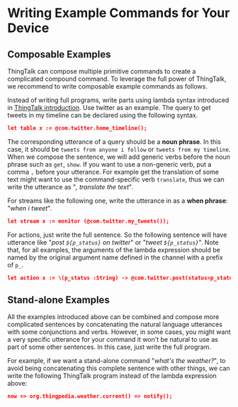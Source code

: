 # Writing Example Commands for Your Device

## Composable Examples
ThingTalk can compose multiple primitive commands to create a complicated compound command. 
To leverage the full power of ThingTalk, we recommend to write composable example commands as follows.

Instead of writing full programs, write parts using lambda syntax introduced in [ThingTalk introduction](/thingpedia/developers/thingtalk-intro.md).
Use twitter as an example. The query to get tweets in my timeline can be declared using the following syntax. 
```JSON
let table x := @com.twitter.home_timeline();
```
The corresponding utterance of a query should be a __noun phrase__. In this case, it should be `tweets from anyone i follow` or `tweets from my timeline`.
When we compose the sentence, we will add generic verbs before the noun phrase such as `get`, `show`.
If you want to use a non-generic verb, put a comma `,` before your utterance. For example get the translation of some text might want to use the command-specific verb `translate`,
thus we can write the utterance as "_, translate the text_".

For streams like the following one, write the utterance in as a __when phrase__: "_when i tweet_".
```JSON
let stream x := monitor (@com.twitter.my_tweets());
```

For actions, just write the full sentence. So the following sentence will have utterance like "_post `${p_status}` on twitter_" or "_tweet `${p_status}`_".
Note that, for all examples, the arguments of the lambda expression should be named by the original argument name defined in the channel
with a prefix of `p_`.
```JSON
let action x := \(p_status :String) -> @com.twitter.post(status=p_status);
```



## Stand-alone Examples
All the examples introduced above can be combined and compose more complicated sentences 
by concatenating the natural language utterances with some conjunctions and verbs.
However, in some cases, you might want a very specific utterance for your command 
it won't be natural to use as part of some other sentences. In this case, just write the full program.

For example, if we want a stand-alone command "_what's the weather?_", 
to avoid being concatenating this complete sentence with other things, we can write the following ThingTalk program
instead of the lambda expression above:
```JSON
now => org.thingpedia.weather.current() => notify();
```